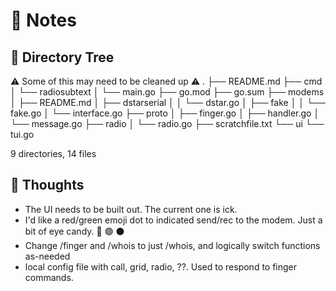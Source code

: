 # 🧠 Notes

## 📁 Directory Tree
⚠️ Some of this may need to be cleaned up ⚠️ 
.
├── README.md
├── cmd
│   └── radiosubtext
│       └── main.go
├── go.mod
├── go.sum
├── modems
│   ├── README.md
│   ├── dstarserial
│   │   └── dstar.go
│   ├── fake
│   │   └── fake.go
│   └── interface.go
├── proto
│   ├── finger.go
│   ├── handler.go
│   └── message.go
├── radio
│   └── radio.go
├── scratchfile.txt
└── ui
    └── tui.go

9 directories, 14 files


## 🤔 Thoughts

* The UI needs to be built out. The current one is ick.
* I'd like a red/green emoji dot to indicated send/rec to the modem. Just a bit of eye candy.
    🔴 🟢 ⚫️
* Change /finger and /whois to just /whois, and logically switch functions as-needed
* local config file with call, grid, radio, ??. Used to respond to finger commands.
